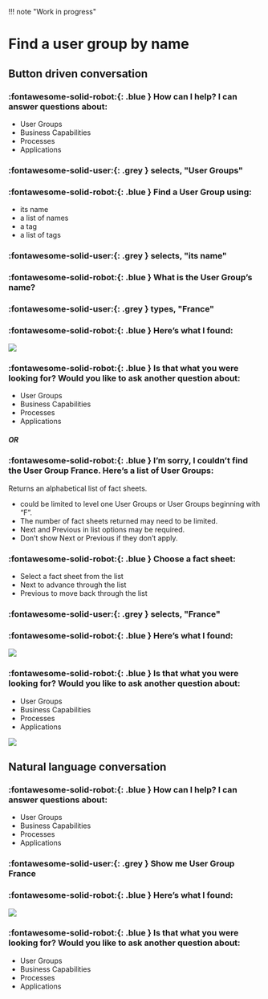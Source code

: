 !!! note "Work in progress"

# Find a user group by name

## Button driven conversation 

### :fontawesome-solid-robot:{: .blue } How can I help? I can answer questions about:

- User Groups
- Business Capabilities
- Processes
- Applications

### :fontawesome-solid-user:{: .grey } selects, "User Groups"

### :fontawesome-solid-robot:{: .blue } Find a User Group using:

- its name
- a list of names
- a tag
- a list of tags

### :fontawesome-solid-user:{: .grey } selects, "its name"

### :fontawesome-solid-robot:{: .blue } What is the User Group’s name?

### :fontawesome-solid-user:{: .grey } types, "France"

### :fontawesome-solid-robot:{: .blue } Here’s what I found:

![](/images/chatbot-card-user-group.png)

### :fontawesome-solid-robot:{: .blue } Is that what you were looking for? Would you like to ask another question about:

- User Groups
- Business Capabilities
- Processes
- Applications

##### OR

### :fontawesome-solid-robot:{: .blue } I’m sorry, I couldn’t find the User Group **France**. Here’s a list of User Groups:

Returns an alphabetical list of fact sheets. 

- could be limited to level one User Groups or User Groups beginning with “F”.
- The number of fact sheets returned may need to be limited.
- Next and Previous in list options may be required. 
- Don’t show Next or Previous if they don’t apply.

### :fontawesome-solid-robot:{: .blue } Choose a fact sheet: 

- Select a fact sheet from the list
- Next to advance through the list
- Previous to move back through the list

### :fontawesome-solid-user:{: .grey } selects, "France"

### :fontawesome-solid-robot:{: .blue } Here’s what I found:

![](/images/chatbot-card-user-group.png)

### :fontawesome-solid-robot:{: .blue } Is that what you were looking for? Would you like to ask another question about:

- User Groups
- Business Capabilities
- Processes
- Applications


![](/images/chatbot-card-user-group.png)

## Natural language conversation

### :fontawesome-solid-robot:{: .blue } How can I help? I can answer questions about:

- User Groups
- Business Capabilities
- Processes
- Applications

### :fontawesome-solid-user:{: .grey } Show me User Group France

### :fontawesome-solid-robot:{: .blue } Here’s what I found:

![](/images/chatbot-card-user-group.png)

### :fontawesome-solid-robot:{: .blue } Is that what you were looking for? Would you like to ask another question about:

- User Groups
- Business Capabilities
- Processes
- Applications
